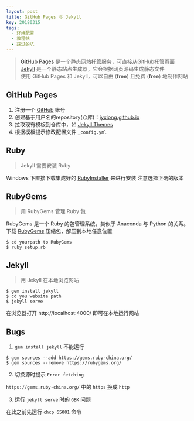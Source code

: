 ```yaml
---
layout: post
title: GitHub Pages 与 Jekyll
key: 20180315
tags: 
  - 环境配置
  - 教程帖
  - 踩过的坑
---
```


> [GitHub Pages](https://pages.github.com/) 是一个静态网站托管服务，可直接从GitHub托管页面  
> [Jekyll](https://jekyllrb.com/) 是一个静态站点生成器，它会根据网页源码生成静态文件  
> 使用 GitHub Pages 和 Jekyll，可以自由 (**free**) 且免费 (**free**) 地制作网站  

##  GitHub Pages
1. 注册一个 [GitHub](https://github.com/) 账号
2. 创建基于用户名的repository(仓库)：[jyxiong.github.io](https://github.com/jyxiong/jyxiong.github.io)
3. 拉取现有模板到仓库中，如 [Jekyll Themes](http://jekyllthemes.org/)
4. 根据模板提示修改配置文件 `_config.yml`

## Ruby
> Jekyll 需要安装 Ruby  

Windows 下直接下载集成好的 [RubyInstaller](https://rubyinstaller.org/downloads/) 来进行安装
注意选择正确的版本

## RubyGems
> 用 RubyGems 管理 Ruby 包  

RubyGems 是一个 Ruby 的包管理系统，类似于 Anaconda 与 Python 的关系。
下载 [RubyGems](https://rubygems.org/pages/download) 压缩包，解压到本地任意位置
```
$ cd yourpath to RubyGems
$ ruby setup.rb
```

## Jekyll
> 用 Jekyll 在本地浏览网站

```
$ gem install jekyll
$ cd you website path
$ jekyll serve
```
在浏览器打开 http://localhost:4000/ 即可在本地运行网站

## Bugs
1. `gem install jekyll` 不能运行
```
$ gem sources --add https://gems.ruby-china.org/ 
$ gem sources --remove https://rubygems.org/
```
2. 切换源时提示 `Error fetching`

`https://gems.ruby-china.org/` 中的 `https` 换成 `http`

3. 运行 `jekyll serve` 时的 `GBK` 问题

在此之前先运行 `chcp 65001` 命令
